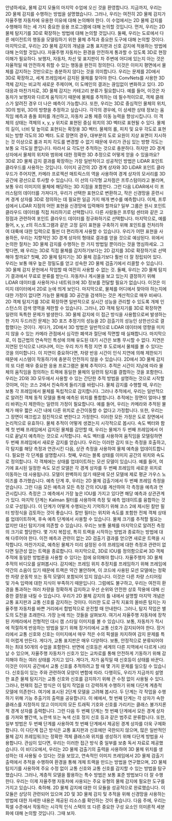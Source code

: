 안녕하세요, 물체 감지 모듈의 마지막 수업에 오신 것을 환영합니다. 지금까지, 우리는 2D 물체 감지를 수행하는 방법을 설명했습니다. 그러나, 우리는 여전히 2D 물체 감지가 자율주행 자동차에 유용한 이유에 대해 논의해야 한다. 이 수업에서는 2D 물체 감지를 수행해야 하는 세 가지 중요한 응용 프로그램에 대해 논의할 것입니다. 먼저, 우리는 2D 물체 탐지기를 3D로 확장하는 방법에 대해 논의할 것입니다. 둘째, 우리는 도로에서 다른 에이전트의 행동을 모델링하기 위한 물체 추적과 중요한 도구에 대해 논의할 것이다. 마지막으로, 우리는 2D 물체 감지의 개념을 교통 표지판과 신호 감지에 적용하는 방법에 대해 논의할 것입니다. 자율주행 자동차는 환경을 안전하게 통과할 수 있도록 3D로 현장 이해가 필요하다. 보행자, 자동차, 차선 및 표지판이 차 주변에 어디에 있는지 아는 것은 자율적일 때 안전하게 취할 수 있는 행동을 완전히 정의한다. 이것은 이미지 평면에서 물체를 감지하는 것만으로는 충분하지 않다는 것을 의미합니다. 우리는 문제를 2D에서 3D로 확장하고, 세계 프레임에서 감지된 물체를 찾아야 한다. ConvNets를 사용한 3D 객체 감지는 비교적 새로운 주제이며, 이 도메인의 결과는 끊임없이 변화하고 있다. 2D 대응과 마찬가지로, 3D 물체 감지는 카테고리 분류가 필요합니다. 예를 들어, 이것은 자동차가 보행자와 다르게 움직이기 때문에 물체를 추적하는 데 필수적이므로, 객체 클래스가 알려진 경우 더 나은 예측이 가능합니다. 또한, 우리는 3D로 중심적인 물체의 위치, 3D의 범위, 3D의 방향을 추정하고 싶습니다. 각각의 경우에, 이 상세한 상태 정보는 움직임 예측과 충돌 회피를 개선하고, 자동차 교통 체증 이동 능력을 향상시킵니다. 이 객체의 상태는 객체의 x, y, y 위치로 표현된 중심 위치의 3D 벡터로 표현될 수 있다. 물체의 길이, 너비 및 높이로 표현되는 확장용 3D 벡터. 물체의 롤, 피치 및 요우 각도로 표현되는 방향 각도의 3D 벡터. 도로 장면의 경우, 대부분의 도로 요원이 지상 표면이 지시하는 것 이상으로 롤과 피치 각도를 변경할 수 없기 때문에 우리가 관심 있는 방향 각도는 보통 요 각도일 뿐입니다. 따라서 요 각도만 추적하는 것으로 충분하다. 하지만 2D 경계 상자에서 물체의 위치와 범위에 대한 정확한 3D 추정으로 어떻게 얻을 수 있을까요? 3D로 2D 물체 감지 결과를 확장하는 가장 일반적이고 성공적인 방법은 LiDAR 포인트 클라우드를 사용하는 것입니다. 이미지 공간의 2D 경계 상자와 3D LiDAR 포인트 클라우드가 주어지면, 카메라 프로젝션 매트릭스의 역을 사용하여 경계 상자의 모서리를 3D 공간에 광선으로 투사할 수 있습니다. 이 선의 다각형 교차점은 프루스텀이라고 불리며, 보통 우리 이미지의 물체에 해당하는 3D 지점을 포함한다. 그런 다음 LiDAR에서 이 프러스텀의 데이터를 가져다가, 우리가 선택한 표현으로 변환하고, 작은 신경망을 훈련시켜 경계 상자를 3D로 정의하는 데 필요한 일곱 가지 매개 변수를 예측합니다. 이제, 프루섬에서 LiDAR 지점의 어떤 표현을 신경망에 입력해야 할까요? 일부 그룹은 원시 포인트 클라우드 데이터를 직접 처리하기로 선택합니다. 다른 사람들은 프루텀 센터와 같은 고정점과 관련하여 포인트 클라우드 데이터를 정규화하기로 선택합니다. 마지막으로, 예를 들어, x, y, z의 히스토그램과 같은 고정 길이 표현을 구축하기 위해 포인트를 전처리하여 대륙에 대한 입력으로 훨씬 더 편리하게 사용할 수 있습니다. 우리가 어떤 표현을 사용하든, 우리는 지향적인 3D 경계 상자의 형태로 결과를 얻을 것으로 예상된다. 위에서 논의한 절차는 3D 물체 감지를 수행하는 한 가지 방법일 뿐이라는 것을 명심하세요. 그렇다면, 왜 우리는 3D로 직접 물체를 감지하기보다는 2D 감지를 3D로 확장하기로 선택해야 할까요? 첫째, 2D 물체 탐지기는 3D 물체 검출기보다 훨씬 더 잘 정립되어 있다. 우리는 보통 매우 높은 정밀도를 얻고 성숙한 2D 물체 검출기에서 리콜할 수 있습니다. 3D 물체 감지 문헌에서 작업할 때 여전히 사용할 수 없는 것. 둘째, 우리는 2D 물체 탐지기 결과에서 무료로 분류를 받는다. 자동차나 게시물을 보고 있는지 결정하기 위해 LiDAR 데이터를 사용하거나 네트워크에 3D 정보를 전달할 필요가 없습니다. 이것은 이미지 데이터에서 2D로 눈에 띄게 보인다. 마지막으로, 물체를 어디에서 찾아야 하는지에 대한 가정이 없다면 가능한 물체를 3D 공간을 검색하는 것은 계산적으로 매우 비싸다. 2D 객체 탐지기를 3D로 확장하면 일반적으로 실시간 성능을 관리할 수 있도록 개체 인스턴스의 검색 영역을 제한할 수 있습니다. 그러나, 2D 객체 탐지기를 3D로 확장하면 일련의 독특한 문제가 발생한다. 3D 물체 감지에 이 접근 방식을 사용함으로써 발생하는 한 가지 두드러진 문제는 3D 포즈 추정기의 성능을 2D 검출기의 성능인 상한선으로 결합했다는 것이다. 게다가, 2D에서 3D 방법은 일반적으로 LiDAR 데이터에 영향을 미치지 않을 수 있는 카메라 관점에서 심각한 폐색과 절단에 직면할 때 실패합니다. 마지막으로, 이 접근법의 연속적인 특성에 의해 유도된 대기 시간은 보통 무시할 수 없다. 지연은 지연된 인식으로 나타나며, 이는 우리 차가 특정 지연 후 도로에서 물체를 볼 수 있다는 것을 의미합니다. 이 지연이 중요하다면, 차량 반응 시간이 인식 지연에 의해 제한되기 때문에 시스템이 작동하기에 충분히 안전하지 않을 수 있습니다. 2D에서 3D 물체 감지의 또 다른 매우 중요한 응용 프로그램은 물체 추적이다. 추적은 시간이 지남에 따라 물체의 움직임을 정의하는 트랙에 동일한 물체의 일련의 탐지를 결합하는 것을 포함한다. 우리는 2D와 3D 모두에서 사용할 수 있는 간단한 추적 방법을 설명하는 것으로 시작할 것이며, 이는 코스 2에서 친숙하게 들리기를 바랍니다. 물체 감지를 수행할 때, 우리는 보통 각 프레임에서 물체를 독립적으로 감지합니다. 그러나 추적에서, 우리는 일반적으로 알려진 객체 동적 모델을 통해 예측된 위치를 통합합니다. 추적에는 장면이 얼마나 빨리 바뀌는지 제한하는 일련의 가정이 필요합니다. 예를 들어, 우리는 카메라와 추적된 물체가 매우 짧은 시간 내에 다른 위치로 순간이동할 수 없다고 가정합니다. 또한, 우리는 그 장면이 매끄럽고 점진적으로 변한다고 가정한다. 이러한 모든 가정은 도로 장면에서 논리적으로 유효하다. 물체 추적이 어떻게 생겼는지 시각적으로 봅시다. 속도 벡터와 함께 첫 번째 프레임에서 감지된 물체를 감안할 때, 우리는 물체가 두 번째 프레임에서 어디로 끝날지 예측하는 것으로 시작합니다. 속도 벡터를 사용하여 움직임을 모델링하면 두 번째 프레임에서 새로운 감지를 얻습니다. 우리는 이러한 감지 또는 측정을 호출하고, 각 탐지를 해당 측정과 연관시킨 다음, 상관 측정을 사용하여 물체 예측을 업데이트합니다. 필요한 각 단계를 설명합시다. 첫째, 우리는 블록 상태를 이미지 공간의 위치와 속도로 정의합니다. 각 객체에는 상태를 업데이트하는 모션 모델이 있습니다. 예를 들어, 여기에 표시된 일정한 속도 모션 모델은 각 경계 상자를 두 번째 프레임의 새로운 위치로 이동하는 데 사용됩니다. 모델이 완벽하지 않기 때문에 모션 모델에 제로 평균 가우스 노이즈를 추가했습니다. 예측 단계 후, 우리는 2D 물체 검출기에서 두 번째 프레임 측정을 얻습니다. 그런 다음 모든 예측과 모든 측정 간의 IOU를 계산하여 각 측정을 예측과 연관시킵니다. 측정은 그 예측에서 가장 높은 IOU를 가지고 있다면 해당 예측과 상관관계가 있다. 마지막 단계는 Kalman 필터를 사용하여 측정 및 예측 업데이트를 융합하는 것으로 구성됩니다. 이 단계가 어떻게 수행되는지 기억하기 위해 코스 2에 제시된 칼만 필터 방정식을 검토하는 것이 좋습니다. 칼만 필터는 위치와 속도를 포함한 전체 객체 상태를 업데이트하며, 후속 예측 단계에서 사용할 수 있습니다. 물체 크기를 추적할 필요는 없지만 대신 탐지기에 의존할 수 있습니다. 우리는 보통 물체를 마지막으로 알려진 측정의 크기로 할당한다. 몇 가지 복잡성, 특히 트랙을 시작하는 방법과 종료하는 방법에 대해 다루어야 한다. 이전 예측과 관련이 없는 2D 검출기 결과를 얻으면 새로운 트랙을 시작합니다. 마찬가지로, 예측된 물체가 미리 설정된 수의 프레임에 대한 측정과 관련이 없다면 일관성 없는 트랙을 종료합니다. 마지막으로, 3D로 IOU를 정의함으로써 3D 객체 추적에 동일한 방법론을 사용할 수 있다는 점에 유의해야 합니다. 자율주행차 3D 물체 추적의 비디오를 살펴봅시다. 감지에는 프레임 위치 추정치를 프레임하기 위해 프레임에 약간의 소음이 있기 때문에 트랙은 약간 불안하며, 이 코드에 사용된 모션 모델에는 정확한 차량 운동학 또는 동적 모델이 포함되어 있지 않습니다. 이것은 다른 차량 스티어링 및 가속 입력에 대한 지식이 부족하기 때문입니다. 그럼에도 불구하고, 우리는 여전히 환경을 통과하는 여러 차량을 정확하게 감지하고 우선 순위와 안전한 상호 작용에 대해 신중한 결정을 내릴 수 있습니다. 우리가 2D 물체 감지의 틀 내에서 설명할 마지막 개념은 교통 표지판과 교통 신호를 감지하는 것이다. 이러한 도로 규칙 지표의 올바른 탐지는 자율주행 자동차를 바쁜 거리에서 합법적으로 운전할 때 안내한다. 그러나, 탐지 작업은 별도의 도전을 초래한다. 가장 눈에 띄는 것들을 살펴보자. 여기서 자율주행 자동차에 장착된 카메라에서 전형적인 대시 캠 스타일 이미지를 볼 수 있습니다. 보통, 자동차가 적시에 적절하게 반응하는 방법을 알기 위해 장거리에서 교통 신호가 감지되어야 한다. 장거리에서 교통 신호와 신호는 이미지에서 매우 적은 수의 픽셀을 차지하여 감지 문제를 특히 어렵게 만든다. 게다가, 교통 표지판은 매우 다양하다. 보통, 안정적으로 분류되어야 하는 최대 50개의 수업을 포함한다. 반면에 신호등은 세계의 다른 지역에서 다르게 나타날 수 있으며, 자율주행 자동차가 신호가 있는 교차로를 통해 안전하게 기동하기 위해 감지해야 하는 여러 상태를 가지고 있다. 게다가, 차가 움직일 때 신호등이 상태를 바꾼다. 이것은 이미지 공간에서 교통 신호를 추적하려고 할 때 몇 가지 문제를 일으킬 수 있습니다. 신호등이 있는 주와 관련하여 모양이 변함에 따라. 다행히도, 우리가 지금까지 설명한 표준 물체 탐지기는 교통 신호와 신호를 감지하기 위해 큰 수정 없이 사용될 수 있다. 그러나, 현재의 접근 방식은 이 탐지 작업을 더 강력하게 수행하기 위해 다단계 계층적 모델에 의존한다. 여기에 표시된 2단계 모델을 고려해 봅시다. 두 단계는 각 작업을 수행하기 위해 기능 추출기의 출력을 공유합니다. 이 예에서, 첫 번째 단계는 각 상자가 속한 클래스를 지정하지 않고 이미지의 모든 트래픽 기호와 신호를 가리키는 클래스 불가지론적 경계 상자를 출력합니다. 그런 다음 두 번째 단계는 첫 번째 단계에서 모든 경계 상자를 가져와 빨간색, 노란색 또는 녹색 신호 정지 신호 등과 같은 범주로 분류합니다. 또한, 일부 방법은 두 번째 단계를 사용하여 첫 번째 단계에서 제공된 경계 상자를 더욱 구체화합니다. 이 다단계 접근 방식은 교통 표지판과 신호에만 국한되지 않으며, 많은 일반적인 물체 감지 프레임워크는 정확한 객체 클래스와 위치를 생성하기 위해 다단계 방법을 사용합니다. 관심이 있다면, 우리는 이러한 접근 방식 중 일부를 보충 독서 자료로 제공했습니다. 이 비디오에서, 우리는 2D 물체 검출기의 출력을 사용하여 3D 물체 위치를 생성하는 데 사용될 수 있다는 것을 보았고, 연속적인 이미지 프레임에서 2D 물체 검출기 출력에서 추적을 수행하여 환경을 통해 개체 트랙을 만드는 방법을 연구했으며, 2D 물체 탐지기를 사용하여 주요 수정 없이 교통 신호와 교통 신호를 감지할 수 있는 방법을 탐구했습니다. 그러나, 계층적 모델을 활용하는 특수 방법은 보통 표준 방법보다 더 잘 수행한다. 우리는 이제 자율주행 자동차에 사용되는 주요 유형의 물체 감지에 필요한 도구를 가지고 있습니다. 축하해. 2D 물체 감지에 대한 이 모듈을 성공적으로 완료했습니다. 이 모듈은 상당히 관련되어 있으며 2D 및 3D 물체 감지 및 추적을 위해 신경망을 사용하는 방법에 대한 자세한 내용은 제공된 리소스를 확인하는 것이 좋습니다. 다음 주에, 우리는 픽셀 수준에서 작동하는 시각적 인식 스택의 또 다른 중요한 구성 요소인 의미론적 세분화에 대해 논의할 것입니다. 그때 보자.